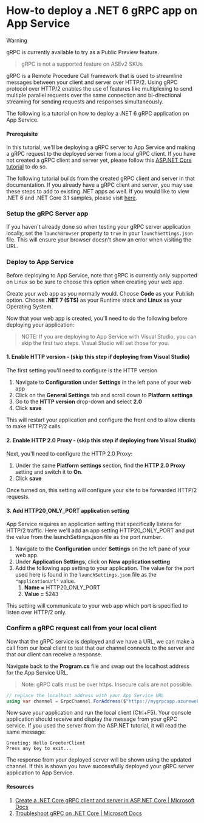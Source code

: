 # How-to deploy a .NET 6 gRPC app on App Service

> [!WARNING]
> gRPC is currently available to try as a Public Preview feature.

> gRPC is not a supported feature on ASEv2 SKUs

gRPC is a Remote Procedure Call framework that is used to streamline messages between your client and server over HTTP/2.  Using gRPC protocol over HTTP/2 enables the use of features like multiplexing to send multiple parallel requests over the same connection and bi-directional streaming for sending requests and responses simultaneously.  

The following is a tutorial on how to deploy a .NET 6 gRPC application on App Service. 

#### Prerequisite
In this tutorial, we'll be deploying a gRPC server to App Service and making a gRPC request to the deployed server from a local gRPC client.  If you have not created a gRPC client and server yet, please follow this [ASP.NET Core tutorial](https://docs.microsoft.com/aspnet/core/tutorials/grpc/grpc-start?view=aspnetcore-6.0&tabs=visual-studio#create-a-grpc-service) to do so.  

The following tutorial builds from the created gRPC client and server in that documentation.  If you already have a gRPC client and server, you may use these steps to add to existing .NET apps as well.  If you would like to view .NET 6 and .NET Core 3.1 samples, please visit [here](https://github.com/Azure/app-service-linux-docs/tree/master/HowTo/gRPC).

### Setup the gRPC Server app
If you haven't already done so when testing your gRPC server application locally, set the `launchBrowser` property to `true` in your `launchSettings.json` file.  This will ensure your browser doesn't show an error when visiting the URL.

### Deploy to App Service
Before deploying to App Service, note that gRPC is currently only supported on Linux so be sure to choose this option when creating your web app.

Create your web app as you normally would.  Choose **Code** as your Publish option.  Choose **.NET 7 (STS)** as your Runtime stack and **Linux** as your Operating System.  

Now that your web app is created, you'll need to do the following before deploying your application:

>NOTE: If you are deploying to App Service with Visual Studio, you can skip the first two steps.  Visual Studio will set those for you.

#### 1. Enable HTTP version - (skip this step if deploying from Visual Studio)
The first setting you'll need to configure is the HTTP version
1. Navigate to **Configuration** under **Settings** in the left pane of your web app
2. Click on the **General Settings** tab and scroll down to **Platform settings**
3. Go to the **HTTP version** drop-down and select **2.0**
4. Click **save**

This will restart your application and configure the front end to allow clients to make HTTP/2 calls.

#### 2. Enable HTTP 2.0 Proxy - (skip this step if deploying from Visual Studio)
Next, you'll need to configure the HTTP 2.0 Proxy:
1. Under the same **Platform settings** section, find the **HTTP 2.0 Proxy** setting and switch it to **On**.
2. Click **save**

Once turned on, this setting will configure your site to be forwarded HTTP/2 requests.

#### 3. Add HTTP20_ONLY_PORT application setting
App Service requires an application setting that specifically listens for HTTP/2 traffic.  Here we'll add an app setting HTTP20_ONLY_PORT and put the value from the launchSettings.json file as the port number.
1. Navigate to the **Configuration** under **Settings** on the left pane of your web app.  
2. Under **Application Settings**, click on **New application setting**
3. Add the following app setting to your application.  The value for the port used here is found in the `launchSettings.json` file as the `"applicationUrl"` value.
	1. **Name =** HTTP20_ONLY_PORT 
	2. **Value =** 5243

This setting will communicate to your web app which port is specified to listen over HTTP/2 only.

### Confirm a gRPC request call from your local client
Now that the gRPC service is deployed and we have a URL, we can make a call from our local client to test that our channel connects to the server and that our client can receive a response.

Navigate back to the **Program.cs** file and swap out the localhost address for the App Service URL.  

> Note: gRPC calls must be over https.  Insecure calls are not possible.

```C#
// replace the localhost address with your App Service URL
using var channel = GrpcChannel.ForAddress($"https://mygrpcapp.azurewebsites.net/");
```

Now save your application and run the local client (Ctrl+F5).  Your console application should receive and display the message from your gRPC service.  If you used the server from the ASP.NET tutorial, it will read the same message:

```Console
Greeting: Hello GreeterClient 
Press any key to exit...
```

The response from your deployed server will be shown using the updated channel.  If this is shown you have successfully deployed your gRPC server application to App Service.

#### Resources
1. [Create a .NET Core gRPC client and server in ASP.NET Core | Microsoft Docs](https://docs.microsoft.com/aspnet/core/tutorials/grpc/grpc-start?view=aspnetcore-6.0&tabs=visual-studio)
2. [Troubleshoot gRPC on .NET Core | Microsoft Docs](https://docs.microsoft.com/aspnet/core/grpc/troubleshoot?view=aspnetcore-6.0#call-a-grpc-service-with-an-untrustedinvalid-certificate)
